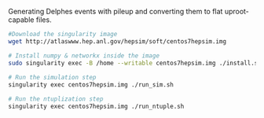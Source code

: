Generating Delphes events with pileup and converting them to flat uproot-capable files.

```bash
#Download the singularity image
wget http://atlaswww.hep.anl.gov/hepsim/soft/centos7hepsim.img

# Install numpy & networkx inside the image
sudo singularity exec -B /home --writable centos7hepsim.img ./install.sh
  
# Run the simulation step
singularity exec centos7hepsim.img ./run_sim.sh

# Run the ntuplization step
singularity exec centos7hepsim.img ./run_ntuple.sh
```
